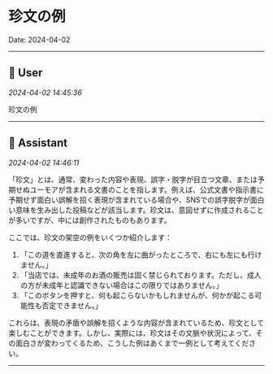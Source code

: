 # 珍文の例

Date: 2024-04-02

---

## 👤 User
*2024-04-02 14:45:36*

珍文の例

---

## 🤖 Assistant
*2024-04-02 14:46:11*

「珍文」とは、通常、変わった内容や表現、誤字・脱字が目立つ文章、または予期せぬユーモアが含まれる文書のことを指します。例えば、公式文書や指示書に予期せず面白い誤解を招く表現が含まれている場合や、SNSでの誤字脱字が面白い意味を生み出した投稿などが該当します。珍文は、意図せずに作成されることが多いですが、中には創作されたものもあります。

ここでは、珍文の架空の例をいくつか紹介します：

1. 「この道を直進すると、次の角を左に曲がったところで、右にも左にも行けません。」
2. 「当店では、未成年のお酒の販売は固く禁じられております。ただし、成人の方が未成年と認識できない場合はこの限りではありません。」
3. 「このボタンを押すと、何も起こらないかもしれませんが、何かが起こる可能性も否定できません。」

これらは、表現の矛盾や誤解を招くような内容が含まれているため、珍文として楽しむことができます。しかし、実際には、珍文はその文脈や状況によって、その面白さが変わってくるため、こうした例はあくまで一例として考えてください。

---
